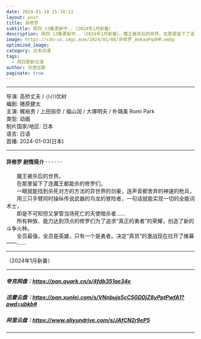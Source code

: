 ```yaml
---
date: 2024-01-10 15:10:13
layout: post
title: 异修罗
subtitle: 周四 13集更新中..（2024年1月新番）
description: 周四 13集更新中..（2024年1月新番）。魔王被杀后的世界。在那里留下了连魔王都能杀的修罗们。一眼就能找到杀死对方的方法的异世界的剑豪，连声音都舍弃的神速的枪兵，用三只手臂同时操纵传说武器的鸟龙的冒险者……
image: https://cdn-us.imgs.moe/2024/01/08/异修罗_AekaaPqdHR.webp
optimized_image: 
category: 日本动漫
tags:
  - 周四更新日漫
author: 对酒当歌
paginate: true
---
```


---

导演: 高桥丈夫 / 小川优树  
编剧: 猪原健太  
主演: 梶裕贵 / 上田丽奈 / 福山润 / 大塚明夫 / 朴璐美 Romi Park  
类型: 动画  
制片国家/地区: 日本  
语言: 日语  
首播: 2024-01-03(日本)  

---

#### 异修罗 剧情简介 · · · · · ·

　　魔王被杀后的世界。  
　　在那里留下了连魔王都能杀的修罗们。  
　　一眼就能找到杀死对方的方法的异世界的剑豪，连声音都舍弃的神速的枪兵，  
　　用三只手臂同时操纵传说武器的鸟龙的冒险者，一句话就能实现一切的全能词术士，  
　　即是不可知但又掌管当场死亡的天使暗杀者……  
　　所有种族、能力达到顶点的修罗们为了追求“真正的勇者”的荣耀，创造了新的斗争火种。  
　　全员最强，全员是英雄，只有一个是勇者。决定“真货”的激战现在拉开了帷幕——……  

---

（2024年1月新番）

---

##### 夸克网盘：<https://pan.quark.cn/s/4fdb351ae34e>

##### 迅雷云盘：<https://pan.xunlei.com/s/VNnbujs5cC5GDDjZ8yPptPwfA1?pwd=ubkb#>

##### 阿里云盘：<https://www.aliyundrive.com/s/JAfCN2r9eP5>

---
